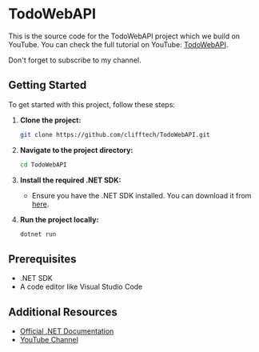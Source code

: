 # TodoWebAPI

This is the source code for the TodoWebAPI project which we build on YouTube. You can check the full tutorial on YouTube: [TodoWebAPI](https://www.youtube.com/@CliffTech).

Don't forget to subscribe to my channel.

## Getting Started

To get started with this project, follow these steps:

1. **Clone the project:**
    ```bash
    git clone https://github.com/clifftech/TodoWebAPI.git
    ```

2. **Navigate to the project directory:**
    ```bash
    cd TodoWebAPI
    ```

3. **Install the required .NET SDK:**
    - Ensure you have the .NET SDK installed. You can download it from [here](https://dotnet.microsoft.com/download).

4. **Run the project locally:**
    ```bash
    dotnet run
    ```

## Prerequisites

- .NET SDK
- A code editor like Visual Studio Code

## Additional Resources

- [Official .NET Documentation](https://docs.microsoft.com/en-us/dotnet/)
- [YouTube Channel](https://www.youtube.com/@CliffTech)
